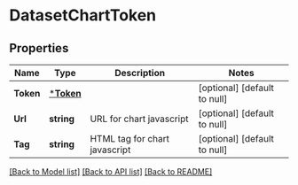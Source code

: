 # DatasetChartToken

## Properties
Name | Type | Description | Notes
------------ | ------------- | ------------- | -------------
**Token** | [***Token**](Token.md) |  | [optional] [default to null]
**Url** | **string** | URL for chart javascript | [optional] [default to null]
**Tag** | **string** | HTML tag for chart javascript | [optional] [default to null]

[[Back to Model list]](../README.md#documentation-for-models) [[Back to API list]](../README.md#documentation-for-api-endpoints) [[Back to README]](../README.md)


